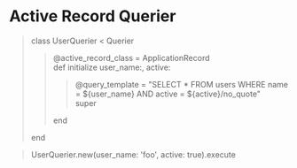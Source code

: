 # Active Record Querier

> class UserQuerier < Querier
> > @active_record_class = ApplicationRecord  
def initialize user_name:, active:  
> > > @query_template = "SELECT * FROM users WHERE   name = ${user_name} AND active = ${active}/no_quote"  
super
> > 
> > end
> > 
> end

> UserQuerier.new(user_name: 'foo', active: true).execute
